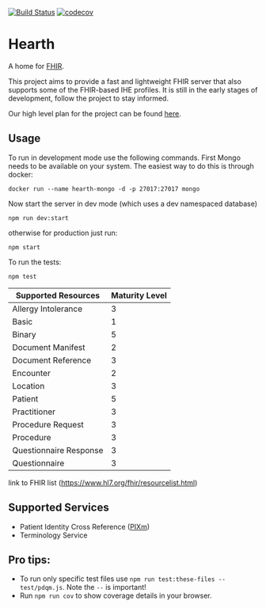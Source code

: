 [![Build Status](https://travis-ci.org/jembi/hearth.svg?branch=master)](https://travis-ci.org/jembi/hearth) [![codecov](https://codecov.io/gh/jembi/hearth/branch/master/graph/badge.svg)](https://codecov.io/gh/jembi/hearth)

# Hearth
A home for [FHIR](http://hl7.org/fhir/).

This project aims to provide a fast and lightweight FHIR server that also supports some of the FHIR-based IHE profiles. It is still in the early stages of development, follow the project to stay informed.

Our high level plan for the project can be found [here](https://docs.google.com/document/d/1wJr-A0xJFEwwR9y5c5tVGb0_rH7IQFBJRhMNRU31Fis/edit?usp=sharing).

## Usage
To run in development mode use the following commands. First Mongo needs to be available on your system. The easiest way to do this is through docker:

```
docker run --name hearth-mongo -d -p 27017:27017 mongo
```
Now start the server in dev mode (which uses a dev namespaced database)
```
npm run dev:start
```
otherwise for production just run:
```
npm start
```

To run the tests:
```
npm test
```

| Supported Resources | Maturity Level |
| ------------------- | -------------- |
| Allergy Intolerance     | 3 | 
| Basic                   | 1 | 
| Binary                  | 5 | 
| Document Manifest       | 2 | 
| Document Reference      | 3 | 
| Encounter               | 2 | 
| Location                | 3 | 
| Patient                 | 5 | 
| Practitioner            | 3 | 
| Procedure Request       | 3 | 
| Procedure               | 3 | 
| Questionnaire Response  | 3 | 
| Questionnaire           | 3 | 

link to FHIR list (https://www.hl7.org/fhir/resourcelist.html)

## Supported Services
* Patient Identity Cross Reference ([PIXm](http://ihe.net/uploadedFiles/Documents/ITI/IHE_ITI_Suppl_PIXm.pdf))
* Terminology Service

## Pro tips:
* To run only specific test files use `npm run test:these-files -- test/pdqm.js`. Note the `--` is important!
* Run `npm run cov` to show coverage details in your browser.
